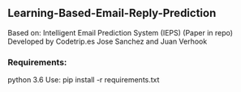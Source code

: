 ## Learning-Based-Email-Reply-Prediction

Based on: Intelligent Email Prediction System (IEPS) (Paper in repo)
Developed by Codetrip.es 
Jose Sanchez and Juan Verhook

### Requirements:

python 3.6
Use: pip install -r requirements.txt




